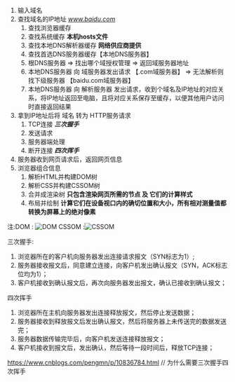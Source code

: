 1. 输入域名
2. 查找域名的IP地址 *www.baidu.com*
   1. 查找浏览器缓存
   2. 查找系统缓存 **本机hosts文件**
   3. 查找本地DNS解析器缓存 **网络供应商提供**
   4. 查找首选DNS服务器缓存【本地DNS服务器】 
   5. 根DNS服务器 => 找出哪个域授权管理 => 返回域服务器地址
   6. 本地DNS服务器 向 域服务器发出请求 【.com域服务器】 => 无法解析则找下级服务器 【baidu.com域服务器】
   7. 本地DNS服务器 向 解析服务器 发出请求，收到个域名及IP地址的对应关系，将IP地址返回至电脑，且将对应关系保存至缓存，以便其他用户访问时直接返回结果
3. 拿到IP地址后将 域名 转为 HTTP服务请求
   1. TCP连接 ***三次握手***
   2. 发送请求
   3. 服务器端处理
   4. 断开连接 ***四次挥手***
4. 服务器收到网页请求后，返回网页信息
5. 浏览器组合信息
   1. 解析HTML并构建DOM树
   2. 解析CSS并构建CSSOM树
   3. 合并成渲染树 **只包含渲染网页所需的节点 及 它们的计算样式**
   4. 布局并绘制 **计算它们在设备视口内的确切位置和大小，所有相对测量值都转换为屏幕上的绝对像素**

[DOM]:http://coding.imweb.io/img/p3/render/render-1.png
[CSSOM]:http://coding.imweb.io/img/p3/render/render-2.png

注:DOM : ![DOM] CSSOM :![CSSOM]

三次握手:
   1.  浏览器所在的客户机向服务器发出连接请求报文（SYN标志为1）;
   2.  服务器接收报文后，同意建立连接，向客户机发出确认报文（SYN，ACK标志位均为1）；
   3.  客户机接收到确认报文后，再次向服务器发出报文，确认已接收到确认报文；

四次挥手
   1.  浏览器所在主机向服务器发出连接释放报文，然后停止发送数据；
   2.  服务器接收到释放报文后发出确认报文，然后将服务器上未传送完的数据发送完；
   3.  服务器数据传输完毕后，向客户机发送连接释放报文；
   4.  客户机接收到报文后，发出确认，然后等待一段时间后，释放TCP连接；

https://www.cnblogs.com/pengmn/p/10836784.html // 为什么需要三次握手四次挥手